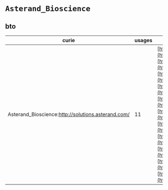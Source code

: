 # `Asterand_Bioscience`
## bto
| curie                                              |   usages | nodes                                                                                                                                                                                                                                                                                                                                                                                                                                                                                                                                                                                                                                                                                                                                                                                                                                                                                                                                                                                                                                                                                                                                                                                                                                                                                     |
|----------------------------------------------------|----------|-------------------------------------------------------------------------------------------------------------------------------------------------------------------------------------------------------------------------------------------------------------------------------------------------------------------------------------------------------------------------------------------------------------------------------------------------------------------------------------------------------------------------------------------------------------------------------------------------------------------------------------------------------------------------------------------------------------------------------------------------------------------------------------------------------------------------------------------------------------------------------------------------------------------------------------------------------------------------------------------------------------------------------------------------------------------------------------------------------------------------------------------------------------------------------------------------------------------------------------------------------------------------------------------|
| Asterand_Bioscience:http://solutions.asterand.com/ |       11 | [http://purl.obolibrary.org/obo/BTO:0004928](https://bioregistry.io/http://purl.obolibrary.org/obo/BTO:0004928), [http://purl.obolibrary.org/obo/BTO:0005387](https://bioregistry.io/http://purl.obolibrary.org/obo/BTO:0005387), [http://purl.obolibrary.org/obo/BTO:0005389](https://bioregistry.io/http://purl.obolibrary.org/obo/BTO:0005389), [http://purl.obolibrary.org/obo/BTO:0005390](https://bioregistry.io/http://purl.obolibrary.org/obo/BTO:0005390), [http://purl.obolibrary.org/obo/BTO:0005475](https://bioregistry.io/http://purl.obolibrary.org/obo/BTO:0005475), [http://purl.obolibrary.org/obo/BTO:0005476](https://bioregistry.io/http://purl.obolibrary.org/obo/BTO:0005476), [http://purl.obolibrary.org/obo/BTO:0005477](https://bioregistry.io/http://purl.obolibrary.org/obo/BTO:0005477), [http://purl.obolibrary.org/obo/BTO:0005478](https://bioregistry.io/http://purl.obolibrary.org/obo/BTO:0005478), [http://purl.obolibrary.org/obo/BTO:0005479](https://bioregistry.io/http://purl.obolibrary.org/obo/BTO:0005479), [http://purl.obolibrary.org/obo/BTO:0005932](https://bioregistry.io/http://purl.obolibrary.org/obo/BTO:0005932), [http://purl.obolibrary.org/obo/BTO:0005933](https://bioregistry.io/http://purl.obolibrary.org/obo/BTO:0005933) |
